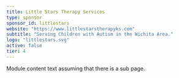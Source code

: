 ```yaml
---
title: Little Stars Therapy Services
type: sponsor
sponsor_id: littlestars
website: "https://www.littlestarstherapyks.com"
subtitle: "Serving Children with Autism in the Wichita Area."
logo: "littlestars.svg"
active: false
tier: 4
---
```

Module content text assuming that there is a sub page.